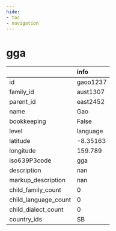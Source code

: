 ```yaml
---
hide:
- toc
- navigation
---
```

# gga
|                      | info     |
|:---------------------|:---------|
| id                   | gaoo1237 |
| family_id            | aust1307 |
| parent_id            | east2452 |
| name                 | Gao      |
| bookkeeping          | False    |
| level                | language |
| latitude             | -8.35163 |
| longitude            | 159.789  |
| iso639P3code         | gga      |
| description          | nan      |
| markup_description   | nan      |
| child_family_count   | 0        |
| child_language_count | 0        |
| child_dialect_count  | 0        |
| country_ids          | SB       |